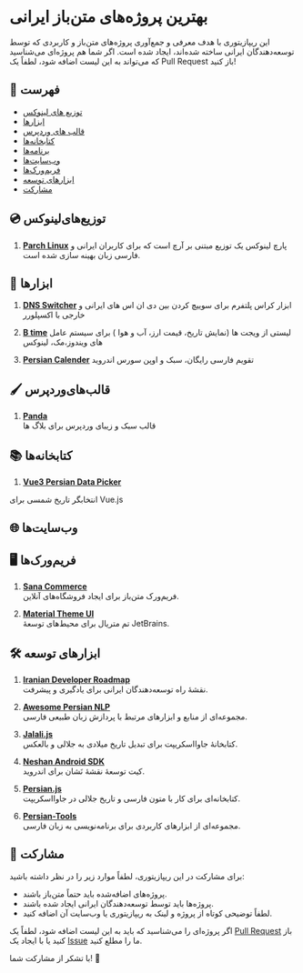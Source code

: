 # بهترین پروژه‌های متن‌باز ایرانی

این ریپازیتوری با هدف معرفی و جمع‌آوری پروژه‌های متن‌باز و کاربردی که توسط توسعه‌دهندگان ایرانی ساخته شده‌اند، ایجاد شده است. اگر شما هم پروژه‌ای می‌شناسید که می‌تواند به این لیست اضافه شود، لطفاً یک Pull Request باز کنید!

## 🔖 فهرست

- [توزیع های لینوکس](#توزیع‌های‌لینوکس)
- [ابزارها](#ابزارها)
- [قالب های وردپرس](#قالب‌های‌وردپرس)
- [کتابخانه‌ها](#کتابخانه‌ها)
- [برنامه‌ها](#برنامه‌ها)
- [وب‌سایت‌ها](#وب‌سایت‌ها)
- [فریم‌ورک‌ها](#فریم‌ورک‌ها)
- [ابزارهای توسعه](#ابزارهای-توسعه)
- [مشارکت](#مشارکت)

## 💿 توزیع‌های‌لینوکس


1. **[Parch Linux](https://github.com/parchlinux)**
پارچ لینوکس یک توزیع مبتنی بر آرچ است که برای کاربران ایرانی و فارسی زبان بهینه سازی شده است.



## 🔧 ابزارها


1. **[DNS Switcher](https://github.com/Mr-Meshky/dns-switcher)**
ابزار کراس پلتفرم برای سوییچ کردن بین دی ان اس های ایرانی و خارجی با اکسپلورر

2. **[B time](https://github.com/Mr-Meshky/dns-switcher)**
لیستی از ویجت ها (نمایش تاریخ، قیمت ارز، آب و هوا ) برای سیستم عامل های ویندوز،مک، لینوکس

2. **[Persian Calender](https://github.com/persian-calendar/persian-calendar)**
تقویم فارسی رایگان، سبک و اوپن سورس اندروید



## 🖌️ قالب‌های‌وردپرس

1. **[Panda](https://github.com/Rayiumir/Panda)**  
 قالب سبک و زیبای وردپرس برای بلاگ ها



## 📚 کتابخانه‌ها

1. **[Vue3 Persian Data Picker](https://github.com/alireza-ab/vue-persian-datepicker)**  

  انتخابگر تاریخ شمسی برای Vue.js

## 🌐 وب‌سایت‌ها


## 🖥 فریم‌ورک‌ها

1. **[Sana Commerce](https://github.com/sana-commerce)**  
   فریم‌ورک متن‌باز برای ایجاد فروشگاه‌های آنلاین.

2. **[Material Theme UI](https://github.com/ChrisRM/material-theme-jetbrains)**  
   تم متریال برای محیط‌های توسعهٔ JetBrains.

## 🛠 ابزارهای توسعه

1. **[Iranian Developer Roadmap](https://github.com/Ashkan-rmk/iranian-developer-roadmap)**  
   نقشهٔ راه توسعه‌دهندگان ایرانی برای یادگیری و پیشرفت.

2. **[Awesome Persian NLP](https://github.com/mhbashari/awesome-persian-nlp)**  
   مجموعه‌ای از منابع و ابزارهای مرتبط با پردازش زبان طبیعی فارسی.

3. **[Jalali.js](https://github.com/jalaali/jalaali-js)**  
   کتابخانهٔ جاوااسکریپت برای تبدیل تاریخ میلادی به جلالی و بالعکس.

4. **[Neshan Android SDK](https://github.com/NeshanMaps/NeshanAndroidSDK)**  
   کیت توسعهٔ نقشهٔ نَشان برای اندروید.

5. **[Persian.js](https://github.com/babakhani/persian.js)**  
   کتابخانه‌ای برای کار با متون فارسی و تاریخ جلالی در جاوااسکریپت.

6. **[Persian-Tools](https://github.com/persian-tools/persian-tools)**  
   مجموعه‌ای از ابزارهای کاربردی برای برنامه‌نویسی به زبان فارسی.


## 🤝 مشارکت

برای مشارکت در این ریپازیتوری، لطفاً موارد زیر را در نظر داشته باشید:

- پروژه‌های اضافه‌شده باید حتماً متن‌باز باشند.
- پروژه‌ها باید توسط توسعه‌دهندگان ایرانی ایجاد شده باشند.
- لطفاً توضیحی کوتاه از پروژه و لینک به ریپازیتوری یا وب‌سایت آن اضافه کنید.

اگر پروژه‌ای را می‌شناسید که باید به این لیست اضافه شود، لطفاً یک [Pull Request](https://github.com/pllusin/Best-Iranian-Projects/pulls) باز کنید یا با ایجاد یک [Issue](https://github.com/pllusin/Best-Iranian-Projects/issues) ما را مطلع کنید.

با تشکر از مشارکت شما! 🙌
